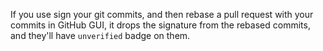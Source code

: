 If you use sign your git commits, and then rebase a pull request with your
commits in GitHub GUI, it drops the signature from the rebased commits, and
they'll have `unverified` badge on them.
